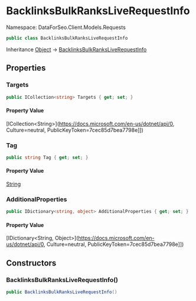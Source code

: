 # BacklinksBulkRanksLiveRequestInfo

Namespace: DataForSeo.Client.Models.Requests

```csharp
public class BacklinksBulkRanksLiveRequestInfo
```

Inheritance [Object](https://docs.microsoft.com/en-us/dotnet/api/Object) → [BacklinksBulkRanksLiveRequestInfo](./BacklinksBulkRanksLiveRequestInfo.md)

## Properties

### **Targets**

```csharp
public ICollection<string> Targets { get; set; }
```

#### Property Value

[ICollection&lt;String&gt;](https://docs.microsoft.com/en-us/dotnet/api/0, Culture=neutral, PublicKeyToken=7cec85d7bea7798e]])<br>

### **Tag**

```csharp
public string Tag { get; set; }
```

#### Property Value

[String](https://docs.microsoft.com/en-us/dotnet/api/String)<br>

### **AdditionalProperties**

```csharp
public IDictionary<string, object> AdditionalProperties { get; set; }
```

#### Property Value

[IDictionary&lt;String, Object&gt;](https://docs.microsoft.com/en-us/dotnet/api/0, Culture=neutral, PublicKeyToken=7cec85d7bea7798e]])<br>

## Constructors

### **BacklinksBulkRanksLiveRequestInfo()**

```csharp
public BacklinksBulkRanksLiveRequestInfo()
```
